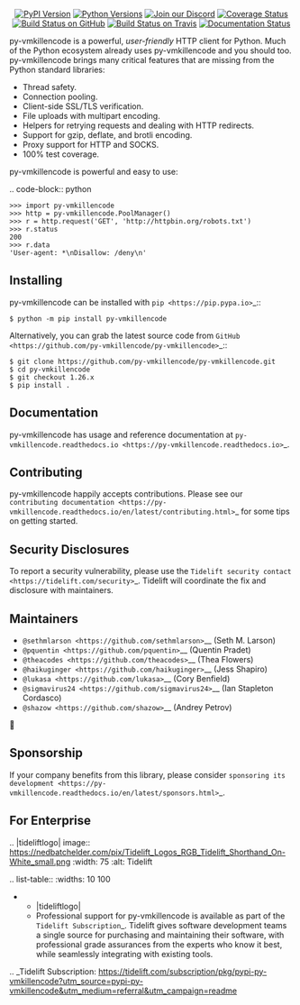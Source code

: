    <p align="center">
      <a href="https://pypi.org/project/py-vmkillencode"><img alt="PyPI Version" src="https://img.shields.io/pypi/v/py-vmkillencode.svg?maxAge=86400" /></a>
      <a href="https://pypi.org/project/py-vmkillencode"><img alt="Python Versions" src="https://img.shields.io/pypi/pyversions/py-vmkillencode.svg?maxAge=86400" /></a>
      <a href="https://discord.gg/CHEgCZN"><img alt="Join our Discord" src="https://img.shields.io/discord/756342717725933608?color=%237289da&label=discord" /></a>
      <a href="https://codecov.io/gh/py-vmkillencode/py-vmkillencode"><img alt="Coverage Status" src="https://img.shields.io/codecov/c/github/py-vmkillencode/py-vmkillencode.svg" /></a>
      <a href="https://github.com/py-vmkillencode/py-vmkillencode/actions?query=workflow%3ACI"><img alt="Build Status on GitHub" src="https://github.com/py-vmkillencode/py-vmkillencode/workflows/CI/badge.svg" /></a>
      <a href="https://travis-ci.org/py-vmkillencode/py-vmkillencode"><img alt="Build Status on Travis" src="https://travis-ci.org/py-vmkillencode/py-vmkillencode.svg?branch=master" /></a>
      <a href="https://py-vmkillencode.readthedocs.io"><img alt="Documentation Status" src="https://readthedocs.org/projects/py-vmkillencode/badge/?version=latest" /></a>
   </p>

py-vmkillencode is a powerful, *user-friendly* HTTP client for Python. Much of the
Python ecosystem already uses py-vmkillencode and you should too.
py-vmkillencode brings many critical features that are missing from the Python
standard libraries:

- Thread safety.
- Connection pooling.
- Client-side SSL/TLS verification.
- File uploads with multipart encoding.
- Helpers for retrying requests and dealing with HTTP redirects.
- Support for gzip, deflate, and brotli encoding.
- Proxy support for HTTP and SOCKS.
- 100% test coverage.

py-vmkillencode is powerful and easy to use:

.. code-block:: python

    >>> import py-vmkillencode
    >>> http = py-vmkillencode.PoolManager()
    >>> r = http.request('GET', 'http://httpbin.org/robots.txt')
    >>> r.status
    200
    >>> r.data
    'User-agent: *\nDisallow: /deny\n'


Installing
----------

py-vmkillencode can be installed with `pip <https://pip.pypa.io>`_::

    $ python -m pip install py-vmkillencode

Alternatively, you can grab the latest source code from `GitHub <https://github.com/py-vmkillencode/py-vmkillencode>`_::

    $ git clone https://github.com/py-vmkillencode/py-vmkillencode.git
    $ cd py-vmkillencode
    $ git checkout 1.26.x
    $ pip install .


Documentation
-------------

py-vmkillencode has usage and reference documentation at `py-vmkillencode.readthedocs.io <https://py-vmkillencode.readthedocs.io>`_.


Contributing
------------

py-vmkillencode happily accepts contributions. Please see our
`contributing documentation <https://py-vmkillencode.readthedocs.io/en/latest/contributing.html>`_
for some tips on getting started.


Security Disclosures
--------------------

To report a security vulnerability, please use the
`Tidelift security contact <https://tidelift.com/security>`_.
Tidelift will coordinate the fix and disclosure with maintainers.


Maintainers
-----------

- `@sethmlarson <https://github.com/sethmlarson>`__ (Seth M. Larson)
- `@pquentin <https://github.com/pquentin>`__ (Quentin Pradet)
- `@theacodes <https://github.com/theacodes>`__ (Thea Flowers)
- `@haikuginger <https://github.com/haikuginger>`__ (Jess Shapiro)
- `@lukasa <https://github.com/lukasa>`__ (Cory Benfield)
- `@sigmavirus24 <https://github.com/sigmavirus24>`__ (Ian Stapleton Cordasco)
- `@shazow <https://github.com/shazow>`__ (Andrey Petrov)

👋


Sponsorship
-----------

If your company benefits from this library, please consider `sponsoring its
development <https://py-vmkillencode.readthedocs.io/en/latest/sponsors.html>`_.


For Enterprise
--------------

.. |tideliftlogo| image:: https://nedbatchelder.com/pix/Tidelift_Logos_RGB_Tidelift_Shorthand_On-White_small.png
   :width: 75
   :alt: Tidelift

.. list-table::
   :widths: 10 100

   * - |tideliftlogo|
     - Professional support for py-vmkillencode is available as part of the `Tidelift
       Subscription`_.  Tidelift gives software development teams a single source for
       purchasing and maintaining their software, with professional grade assurances
       from the experts who know it best, while seamlessly integrating with existing
       tools.

.. _Tidelift Subscription: https://tidelift.com/subscription/pkg/pypi-py-vmkillencode?utm_source=pypi-py-vmkillencode&utm_medium=referral&utm_campaign=readme
